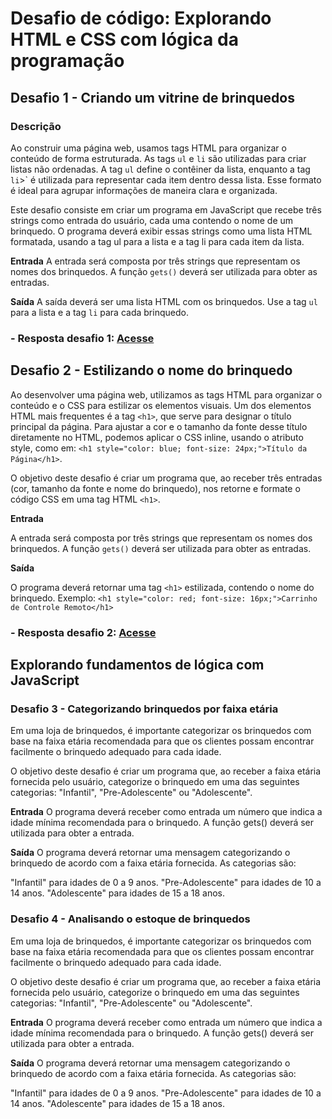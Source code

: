 
# Desafio de código: Explorando HTML e CSS com lógica da programação

## Desafio 1 - Criando um vitrine de brinquedos

### Descrição

Ao construir uma página web, usamos tags HTML para organizar o conteúdo de forma estruturada. As tags `ul` e `li` são utilizadas para criar listas não ordenadas. A tag `ul` define o contêiner da lista, enquanto a tag `li`>` é utilizada para representar cada item dentro dessa lista. Esse formato é ideal para agrupar informações de maneira clara e organizada.

Este desafio consiste em criar um programa em JavaScript que recebe três strings como entrada do usuário, cada uma contendo o nome de um brinquedo. O programa deverá exibir essas strings como uma lista HTML formatada, usando a tag ul para a lista e a tag li para cada item da lista.

**Entrada**
A entrada será composta por três strings que representam os nomes dos brinquedos. A função `gets()` deverá ser utilizada para obter as entradas.

**Saída**
A saída deverá ser uma lista HTML com os brinquedos. Use a tag `ul` para a lista e a tag `li` para cada brinquedo.

### - Resposta desafio 1: [Acesse](https://github.com/patyfreitasbr/bootcamp-frontend-do-zero-dio-ri-happy/blob/main/desafio-de-codigo/desafio1/desafio1.js)

## Desafio 2 - Estilizando o nome do brinquedo

Ao desenvolver uma página web, utilizamos as tags HTML para organizar o conteúdo e o CSS para estilizar os elementos visuais. Um dos elementos HTML mais frequentes é a tag `<h1>`, que serve para designar o título principal da página. Para ajustar a cor e o tamanho da fonte desse título diretamente no HTML, podemos aplicar o CSS inline, usando o atributo style, como em: `<h1 style="color: blue; font-size: 24px;">Título da Página</h1>`.

O objetivo deste desafio é criar um programa que, ao receber três entradas (cor, tamanho da fonte e nome do brinquedo), nos retorne e formate o código CSS em uma tag HTML `<h1>`.

 **Entrada**

A entrada será composta por três strings que representam os nomes dos brinquedos. A função `gets()` deverá ser utilizada para obter as entradas.

**Saída**

O programa deverá retornar uma tag `<h1>` estilizada, contendo o nome do brinquedo. Exemplo: `<h1 style="color: red; font-size: 16px;">Carrinho de Controle Remoto</h1>`


### - Resposta desafio 2: [Acesse](https://github.com/patyfreitasbr/bootcamp-frontend-do-zero-dio-ri-happy/blob/main/desafio-de-codigo/desafio1/desafio2.js)

## Explorando fundamentos de lógica com JavaScript

### Desafio 3 - Categorizando brinquedos por faixa etária

Em uma loja de brinquedos, é importante categorizar os brinquedos com base na faixa etária recomendada para que os clientes possam encontrar facilmente o brinquedo adequado para cada idade. 

O objetivo deste desafio é criar um programa que, ao receber a faixa etária fornecida pelo usuário, categorize o brinquedo em uma das seguintes categorias: "Infantil", "Pre-Adolescente" ou "Adolescente".

**Entrada**
O programa deverá receber como entrada um número que indica a idade mínima recomendada para o brinquedo. A função gets() deverá ser utilizada para obter a entrada.

**Saída**
O programa deverá retornar uma mensagem categorizando o brinquedo de acordo com a faixa etária fornecida. As categorias são:

"Infantil" para idades de 0 a 9 anos.
"Pre-Adolescente" para idades de 10 a 14 anos.
"Adolescente" para idades de 15 a 18 anos.


### Desafio 4 - Analisando o estoque de brinquedos

Em uma loja de brinquedos, é importante categorizar os brinquedos com base na faixa etária recomendada para que os clientes possam encontrar facilmente o brinquedo adequado para cada idade. 

O objetivo deste desafio é criar um programa que, ao receber a faixa etária fornecida pelo usuário, categorize o brinquedo em uma das seguintes categorias: "Infantil", "Pre-Adolescente" ou "Adolescente".

**Entrada**
O programa deverá receber como entrada um número que indica a idade mínima recomendada para o brinquedo. A função gets() deverá ser utilizada para obter a entrada.

**Saída**
O programa deverá retornar uma mensagem categorizando o brinquedo de acordo com a faixa etária fornecida. As categorias são:

"Infantil" para idades de 0 a 9 anos.
"Pre-Adolescente" para idades de 10 a 14 anos.
"Adolescente" para idades de 15 a 18 anos.
